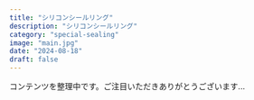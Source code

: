 ```yaml
---
title: "シリコンシールリング"
description: "シリコンシールリング"
category: "special-sealing"
image: "main.jpg"
date: "2024-08-18"
draft: false
---
```


コンテンツを整理中です。ご注目いただきありがとうございます...